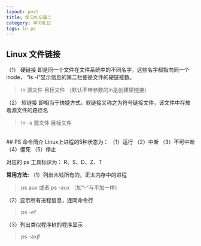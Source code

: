 ```yaml
---
layout: post
title: 学习札记篇二
category: 学习札记
tags: ln ps
---
```


## Linux 文件链接
（1） 硬链接
即是同一个文件在文件系统中的不同名字，这些名字都指向同一个 inode， “ls -l”显示信息的第二栏便是文件的硬链接数。

> ln 源文件 目标文件 （默认不带参数的ln是创建硬链接）

（2） 软链接
即相当于快捷方式，软链接又称之为符号链接文件，该文件中存放着源文件的路径名

> ln -s 源文件 目标文件

<br/>
## PS 命令简介
Linux上进程的5种状态为：
（1）运行
（2）中断
（3）不可中断
（4）僵死
（5）停止

对应的 ps 工具标识为： R、S、D、Z、T

**常用方法:**
（1）列出木钱所有的，正太内存中的进程

> ps aux 或者 ps -aux （加“-”与不加一样）

（2）显示所有进程信息，连同命令行

> ps -ef

（3）列出类似程序树的程序显示

> ps -axjf
